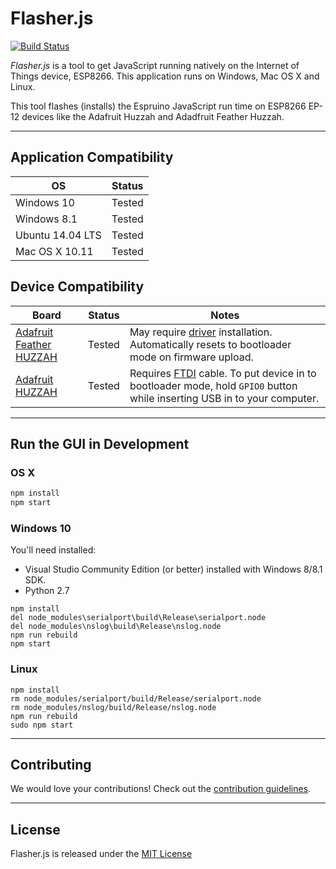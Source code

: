 # Flasher.js
[![Build Status](https://api.travis-ci.org/thingsSDK/flasher.js.svg)](https://travis-ci.org/thingsSDK/flasher.js)

_Flasher.js_ is a tool to get JavaScript running natively on
the Internet of Things device, ESP8266. This application runs on
Windows, Mac OS X and Linux.

This tool flashes (installs) the Espruino JavaScript run time on ESP8266
EP-12 devices like the Adafruit Huzzah and Adadfruit Feather Huzzah.

-----

## Application Compatibility 

|OS|Status|
|---|:-----:|
|Windows 10| Tested |
|Windows 8.1| Tested |
|Ubuntu 14.04 LTS|Tested|
|Mac OS X 10.11|Tested|


## Device Compatibility

|Board|Status|Notes|
|---|:-----:|-------|
|[Adafruit Feather HUZZAH](https://www.adafruit.com/products/2821)|Tested|May require [driver](https://www.silabs.com/products/mcu/Pages/USBtoUARTBridgeVCPDrivers.aspx) installation. Automatically resets to bootloader mode on firmware upload.|
|[Adafruit HUZZAH](https://learn.adafruit.com/adafruit-huzzah-esp8266-breakout)|Tested|Requires [FTDI](https://www.adafruit.com/products/70) cable. To put device in to bootloader mode, hold `GPIO0` button while inserting USB in to your computer.|

-------

## Run the GUI in Development

### OS X

```bash
npm install
npm start
```

### Windows 10

You'll need installed:

* Visual Studio Community Edition (or better) installed with Windows 8/8.1 SDK.
* Python 2.7

```
npm install
del node_modules\serialport\build\Release\serialport.node
del node_modules\nslog\build\Release\nslog.node
npm run rebuild
npm start
```

### Linux

```
npm install
rm node_modules/serialport/build/Release/serialport.node
rm node_modules/nslog/build/Release/nslog.node
npm run rebuild
sudo npm start
```
-------

## Contributing

We would love your contributions! Check out the [contribution guidelines](CONTRIBUTING.md).

-------

## License 

Flasher.js is released under the [MIT License](https://opensource.org/licenses/MIT)